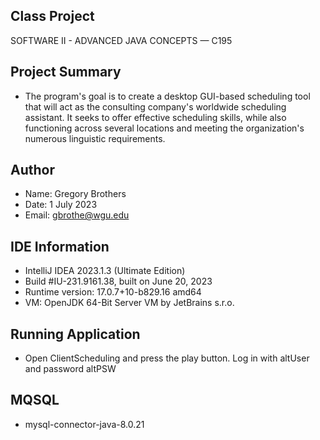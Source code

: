 

## Class Project
SOFTWARE II - ADVANCED JAVA CONCEPTS — C195

## Project Summary
* The program's goal is to create a desktop GUI-based scheduling tool that will act as the consulting company's 
worldwide scheduling assistant. It seeks to offer effective scheduling skills, while also functioning across 
several locations and meeting the organization's numerous linguistic requirements.

## Author
* Name: Gregory Brothers
* Date: 1 July 2023
* Email: gbrothe@wgu.edu

## IDE Information
* IntelliJ IDEA 2023.1.3 (Ultimate Edition)
* Build #IU-231.9161.38, built on June 20, 2023
* Runtime version: 17.0.7+10-b829.16 amd64
* VM: OpenJDK 64-Bit Server VM by JetBrains s.r.o.

## Running Application
* Open ClientScheduling and press the play button. Log in with altUser and password altPSW


## MQSQL
* mysql-connector-java-8.0.21
